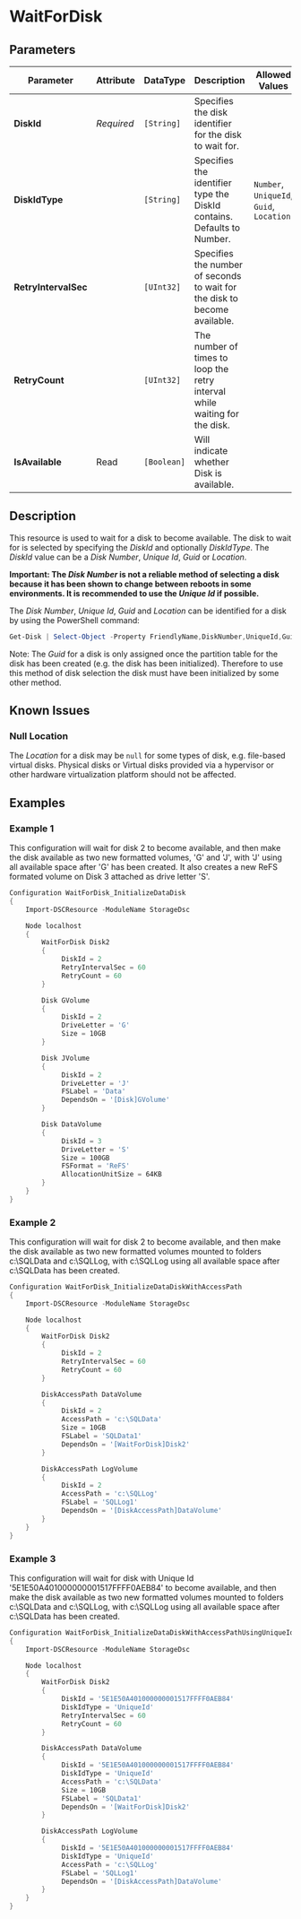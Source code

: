 # WaitForDisk

## Parameters

| Parameter            | Attribute  | DataType    | Description                                                                | Allowed Values                           |
| -------------------- | ---------- | ----------- | -------------------------------------------------------------------------- | ---------------------------------------- |
| **DiskId**           | *Required* | `[String]`  | Specifies the disk identifier for the disk to wait for.                    |                                          |
| **DiskIdType**       |            | `[String]`  | Specifies the identifier type the DiskId contains. Defaults to Number.     | `Number`, `UniqueId`, `Guid`, `Location` |
| **RetryIntervalSec** |            | `[UInt32]`  | Specifies the number of seconds to wait for the disk to become available.  |                                          |
| **RetryCount**       |            | `[UInt32]`  | The number of times to loop the retry interval while waiting for the disk. |                                          |
| **IsAvailable**      | Read       | `[Boolean]` | Will indicate whether Disk is available.                                   |                                          |

## Description

This resource is used to wait for a disk to become available.
The disk to wait for is selected by specifying the _DiskId_ and optionally
_DiskIdType_.
The _DiskId_ value can be a _Disk Number_, _Unique Id_, _Guid_ or _Location_.

**Important: The _Disk Number_ is not a reliable method of selecting a disk because
it has been shown to change between reboots in some environments.
It is recommended to use the _Unique Id_ if possible.**

The _Disk Number_, _Unique Id_, _Guid_ and _Location_ can be identified for a
disk by using the PowerShell command:

```powershell
Get-Disk | Select-Object -Property FriendlyName,DiskNumber,UniqueId,Guid,Location
```

Note: The _Guid_ for a disk is only assigned once the partition table for the disk
has been created (e.g. the disk has been initialized). Therefore to use this method
of disk selection the disk must have been initialized by some other method.

## Known Issues

### Null Location

The _Location_ for a disk may be `null` for some types of disk,
e.g. file-based virtual disks. Physical disks or Virtual disks provided via a
hypervisor or other hardware virtualization platform should not be affected.

## Examples

### Example 1

This configuration will wait for disk 2 to become available, and then make the disk available as
two new formatted volumes, 'G' and 'J', with 'J' using all available space after 'G' has been
created. It also creates a new ReFS formated volume on Disk 3 attached as drive letter 'S'.

```powershell
Configuration WaitForDisk_InitializeDataDisk
{
    Import-DSCResource -ModuleName StorageDsc

    Node localhost
    {
        WaitForDisk Disk2
        {
             DiskId = 2
             RetryIntervalSec = 60
             RetryCount = 60
        }

        Disk GVolume
        {
             DiskId = 2
             DriveLetter = 'G'
             Size = 10GB
        }

        Disk JVolume
        {
             DiskId = 2
             DriveLetter = 'J'
             FSLabel = 'Data'
             DependsOn = '[Disk]GVolume'
        }

        Disk DataVolume
        {
             DiskId = 3
             DriveLetter = 'S'
             Size = 100GB
             FSFormat = 'ReFS'
             AllocationUnitSize = 64KB
        }
    }
}
```

### Example 2

This configuration will wait for disk 2 to become available, and then make the disk available as
two new formatted volumes mounted to folders c:\SQLData and c:\SQLLog, with c:\SQLLog using all
available space after c:\SQLData has been created.

```powershell
Configuration WaitForDisk_InitializeDataDiskWithAccessPath
{
    Import-DSCResource -ModuleName StorageDsc

    Node localhost
    {
        WaitForDisk Disk2
        {
             DiskId = 2
             RetryIntervalSec = 60
             RetryCount = 60
        }

        DiskAccessPath DataVolume
        {
             DiskId = 2
             AccessPath = 'c:\SQLData'
             Size = 10GB
             FSLabel = 'SQLData1'
             DependsOn = '[WaitForDisk]Disk2'
        }

        DiskAccessPath LogVolume
        {
             DiskId = 2
             AccessPath = 'c:\SQLLog'
             FSLabel = 'SQLLog1'
             DependsOn = '[DiskAccessPath]DataVolume'
        }
    }
}
```

### Example 3

This configuration will wait for disk with Unique Id '5E1E50A401000000001517FFFF0AEB84' to become
available, and then make the disk available as two new formatted volumes mounted to folders
c:\SQLData and c:\SQLLog, with c:\SQLLog using all available space after c:\SQLData has been created.

```powershell
Configuration WaitForDisk_InitializeDataDiskWithAccessPathUsingUniqueId
{
    Import-DSCResource -ModuleName StorageDsc

    Node localhost
    {
        WaitForDisk Disk2
        {
             DiskId = '5E1E50A401000000001517FFFF0AEB84'
             DiskIdType = 'UniqueId'
             RetryIntervalSec = 60
             RetryCount = 60
        }

        DiskAccessPath DataVolume
        {
             DiskId = '5E1E50A401000000001517FFFF0AEB84'
             DiskIdType = 'UniqueId'
             AccessPath = 'c:\SQLData'
             Size = 10GB
             FSLabel = 'SQLData1'
             DependsOn = '[WaitForDisk]Disk2'
        }

        DiskAccessPath LogVolume
        {
             DiskId = '5E1E50A401000000001517FFFF0AEB84'
             DiskIdType = 'UniqueId'
             AccessPath = 'c:\SQLLog'
             FSLabel = 'SQLLog1'
             DependsOn = '[DiskAccessPath]DataVolume'
        }
    }
}
```

